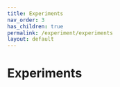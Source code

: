 ```yaml
---
title: Experiments
nav_order: 3
has_children: true
permalink: /experiment/experiments
layout: default
---
```


# Experiments
